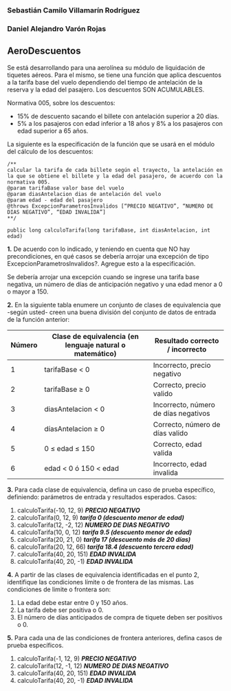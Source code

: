 ### Sebastián Camilo Villamarín Rodríguez
### Daniel Alejandro Varón Rojas
## AeroDescuentos

Se está desarrollando para una aerolínea su módulo de liquidación de tiquetes aéreos. Para el mismo, se tiene una función que aplica descuentos a la tarifa base del vuelo dependiendo del tiempo de antelación de la reserva y la edad del pasajero. Los descuentos SON ACUMULABLES.

Normativa 005, sobre los descuentos:

- 15% de descuento sacando el billete con antelación superior a 20 días.
- 5% a los pasajeros con edad inferior a 18 años y 8% a los pasajeros con edad superior a 65 años.

La siguiente es la especificación de la función que se usará en el módulo del cálculo de los descuentos:
~~~
/**
calcular la tarifa de cada billete según el trayecto, la antelación en la que se obtiene el billete y la edad del pasajero, de acuerdo con la normativa 005.
@param tarifaBase valor base del vuelo
@param diasAntelacion dias de antelación del vuelo
@param edad - edad del pasajero
@throws ExcepcionParametrosInvalidos [“PRECIO NEGATIVO”, “NUMERO DE DIAS NEGATIVO”, “EDAD INVALIDA”]
**/

public long calculoTarifa(long tarifaBase, int diasAntelacion, int edad)
~~~

**1.** De acuerdo con lo indicado, y teniendo en cuenta que NO hay precondiciones, en qué casos se debería arrojar una excepción de tipo ExcepcionParametrosInvalidos?. Agregue esto a la especificación.

Se debería arrojar una excepción cuando se ingrese una tarifa base negativa, un número de días de anticipación negativo y una edad menor a 0 o mayor a 150.

**2.** En la siguiente tabla enumere un conjunto de clases de equivalencia que -según usted- creen una buena división del conjunto de datos de entrada de la función anterior:

| Número | Clase de equivalencia (en lenguaje natural o matemático) | Resultado correcto / incorrecto |
| -- | -- | -- |
| 1 | tarifaBase < 0 | Incorrecto, precio negativo |
| 2 | tarifaBase ≥ 0 | Correcto, precio valido |
| 3 | diasAntelacion < 0 | Incorrecto, número de días negativos |
| 4 | díasAntelacion ≥ 0 | Correcto, número de días valido |
| 5 | 0 ≤ edad ≤ 150 | Correcto, edad valida |
| 6 | edad < 0 ó 150 < edad | Incorrecto, edad invalida |


**3.** Para cada clase de equivalencia, defina un caso de prueba específico, definiendo: parámetros de entrada y resultados esperados.
Casos:

1.	calculoTarifa(-10, 12, 9) 			***PRECIO NEGATIVO***
2.	calculoTarifa(0, 12, 9)				***tarifa 0 (descuento menor de edad)***
3.	calculoTarifa(12, -2, 12)			***NUMERO DE DIAS NEGATIVO***
4.	calculoTarifa(10, 0, 12)			***tarifa 9.5 (descuento menor de edad)***
5.	calculoTarifa(20, 21, 0)			***tarifa 17 (descuento más de 20 días)***
6.	calculoTarifa(20, 12, 66)			***tarifa 18.4 (descuento tercera edad)***
7.	calculoTarifa(40, 20, 151) 			***EDAD INVALIDA***
8.	calculoTarifa(40, 20, -1) 			***EDAD INVALIDA***

**4.** A partir de las clases de equivalencia identificadas en el punto 2, identifique las condiciones límite o de frontera de las mismas.
Las condiciones de limite o frontera son:

1.	La edad debe estar entre 0 y 150 años.
2.	La tarifa debe ser positiva o 0.
3.	El número de días anticipados de compra de tiquete deben ser positivos o 0.

**5.** Para cada una de las condiciones de frontera anteriores, defina casos de prueba específicos.

1.	calculoTarifa(-1, 12, 9) 			***PRECIO NEGATIVO***
2.	calculoTarifa(12, -1, 12)			***NUMERO DE DIAS NEGATIVO***
3.	calculoTarifa(40, 20, 151) 			***EDAD INVALIDA***
4.	calculoTarifa(40, 20, -1) 			***EDAD INVALIDA***
